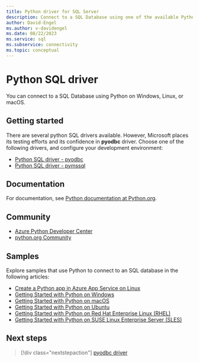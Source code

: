 ```yaml
---
title: Python driver for SQL Server
description: Connect to a SQL Database using one of the available Python drivers on your preferred operating system.
author: David-Engel
ms.author: v-davidengel
ms.date: 08/22/2023
ms.service: sql
ms.subservice: connectivity
ms.topic: conceptual
---
```


# Python SQL driver

You can connect to a SQL Database using Python on Windows, Linux, or macOS.  
  
## Getting started

There are several python SQL drivers available. However, Microsoft places its testing efforts and its confidence in **pyodbc** driver. Choose one of the following drivers, and configure your development environment:

* [Python SQL driver - pyodbc](pyodbc/python-sql-driver-pyodbc.md)
* [Python SQL driver - pymssql](pymssql/python-sql-driver-pymssql.md)
  
## Documentation

For documentation, see [Python documentation at Python.org](https://www.python.org/doc/).  
  
## Community

* [Azure Python Developer Center](https://azure.microsoft.com/develop/python/)  
* [python.org Community](https://www.python.org/community/)  
  
## Samples

Explore samples that use Python to connect to an SQL database in the following articles:

* [Create a Python app in Azure App Service on Linux](/azure/app-service/containers/quickstart-python?tabs=bash)
* [Getting Started with Python on Windows](https://www.microsoft.com/sql-server/developer-get-started/python/windows/)
* [Getting Started with Python on macOS](https://www.microsoft.com/sql-server/developer-get-started/python/mac/)
* [Getting Started with Python on Ubuntu](https://www.microsoft.com/sql-server/developer-get-started/python/ubuntu/)
* [Getting Started with Python on Red Hat Enterprise Linux (RHEL)](https://www.microsoft.com/sql-server/developer-get-started/python/rhel/)
* [Getting Started with Python on SUSE Linux Enterprise Server (SLES)](https://www.microsoft.com/sql-server/developer-get-started/python/sles/)

## Next steps

> [!div class="nextstepaction"]
> [pyodbc driver](pyodbc/python-sql-driver-pyodbc.md)
